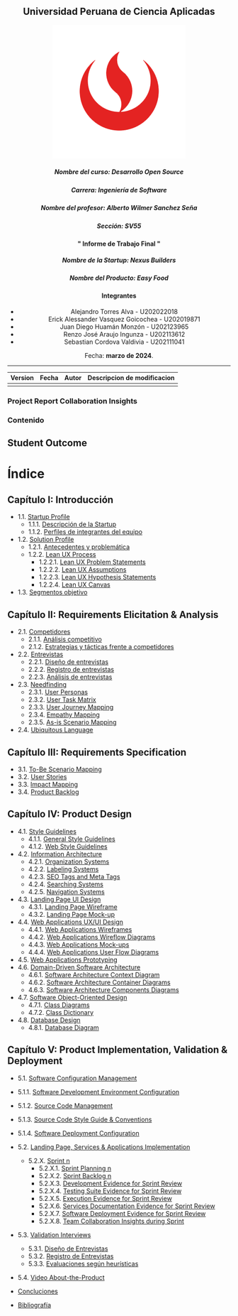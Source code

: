 <div align="center">

## Universidad Peruana de Ciencia Aplicadas 

![logo](/assets/img/logo/logo-upc.png)

##### Nombre del curso: Desarrollo Open Source
##### Carrera: Ingeniería de Software
##### Nombre del profesor: Alberto Wilmer Sanchez Seña
##### Sección: SV55

#### " Informe de Trabajo Final "
##### Nombre de la Startup: Nexus Builders
##### Nombre del Producto: Easy Food

#### Integrantes
* Alejandro Torres Alva - U202022018
* Erick Alessander Vasquez Goicochea - U202019871
* Juan Diego Huamán Monzón -  U202123965
* Renzo José Araujo Ingunza - U202113612
* Sebastian Cordova Valdivia - U202111041

Fecha: **marzo de 2024**.
</div>

----


| Version      | Fecha        | Autor        | Descripcion de modificacion |
|--------------|--------------|--------------|-----------------------------|
|   |  |  |                  |


### Project Report Collaboration Insights

### Contenido

## Student Outcome

# Índice

## Capítulo I: Introducción
- 1.1. [Startup Profile](docs/Chapter-I.md)
  - 1.1.1. [Descripción de la Startup](docs/Chapter-I.md)
  - 1.1.2. [Perfiles de integrantes del equipo](docs/chapter-I.md)
- 1.2. [Solution Profile](docs/Chapter-I.md#12-solution-profile)
  - 1.2.1. [Antecedentes y problemática](docs/Chapter-I.md#121-antecedentes-y-problemática)
  - 1.2.2. [Lean UX Process](docs/Chapter-I.md#122-lean-ux-process)
    - 1.2.2.1. [Lean UX Problem Statements](docs/chapter-I.md)
    - 1.2.2.2. [Lean UX Assumptions](docs/chapter-I.md)
    - 1.2.2.3. [Lean UX Hypothesis Statements](docs/chapter-I.md)
    - 1.2.2.4. [Lean UX Canvas](docs/chapter-I.md)
- 1.3. [Segmentos objetivo](docs/chapter-I.md)

## Capítulo II: Requirements Elicitation & Analysis
- 2.1. [Competidores](docs/chapter-II.md)
  - 2.1.1. [Análisis competitivo](docs/chapter-II.md)
  - 2.1.2. [Estrategias y tácticas frente a competidores](docs/chapter-II.md)
- 2.2. [Entrevistas](docs/chapter-II.md)
  - 2.2.1. [Diseño de entrevistas](docs/chapter-II.md)
  - 2.2.2. [Registro de entrevistas](docs/chapter-II.md)
  - 2.2.3. [Análisis de entrevistas](docs/chapter-II.md)
- 2.3. [Needfinding](docs/chapter-II.md)
  - 2.3.1. [User Personas](docs/chapter-II.md)
  - 2.3.2. [User Task Matrix](docs/chapter-II.md)
  - 2.3.3. [User Journey Mapping](docs/chapter-II.md)
  - 2.3.4. [Empathy Mapping](docs/chapter-II.md)
  - 2.3.5. [As-is Scenario Mapping](docs/chapter-II.md)
- 2.4. [Ubiquitous Language](docs/chapter-II.md)

## Capítulo III: Requirements Specification
- 3.1. [To-Be Scenario Mapping](docs/chapter-III.md)
- 3.2. [User Stories](docs/chapter-III.md)
- 3.3. [Impact Mapping](docs/chapter-III.md)
- 3.4. [Product Backlog](docs/chapter-III.md)

## Capítulo IV: Product Design
- 4.1. [Style Guidelines](docs/chapter-IV.md)
  - 4.1.1. [General Style Guidelines](docs/chapter-IV.md)
  - 4.1.2. [Web Style Guidelines](docs/chapter-IV.md)
- 4.2. [Information Architecture](docs/chapter-IV.md)
  - 4.2.1. [Organization Systems](docs/chapter-IV.md)
  - 4.2.2. [Labeling Systems](docs/chapter-IV.md)
  - 4.2.3. [SEO Tags and Meta Tags](docs/chapter-IV.md)
  - 4.2.4. [Searching Systems](docs/chapter-IV.md)
  - 4.2.5. [Navigation Systems](docs/chapter-IV.md)
- 4.3. [Landing Page UI Design](docs/chapter-IV.md)
  - 4.3.1. [Landing Page Wireframe](docs/chapter-IV.md)
  - 4.3.2. [Landing Page Mock-up](docs/chapter-IV.md)
- 4.4. [Web Applications UX/UI Design](docs/chapter-IV.md)
  - 4.4.1. [Web Applications Wireframes](docs/chapter-IV.md)
  - 4.4.2. [Web Applications Wireflow Diagrams](docs/chapter-IV.md)
  - 4.4.3. [Web Applications Mock-ups](docs/chapter-IV.md)
  - 4.4.4. [Web Applications User Flow Diagrams](docs/chapter-IV.md)
- 4.5. [Web Applications Prototyping](docs/chapter-IV.md)
- 4.6. [Domain-Driven Software Architecture](docs/chapter-IV.md)
  - 4.6.1. [Software Architecture Context Diagram](docs/chapter-IV.md)
  - 4.6.2. [Software Architecture Container Diagrams](docs/chapter-IV.md)
  - 4.6.3. [Software Architecture Components Diagrams](docs/chapter-IV.md)
- 4.7. [Software Object-Oriented Design](docs/chapter-IV.md)
  - 4.7.1. [Class Diagrams](docs/chapter-IV.md)
  - 4.7.2. [Class Dictionary](docs/chapter-IV.md)
- 4.8. [Database Design](docs/chapter-IV.md)
  - 4.8.1. [Database Diagram](docs/chapter-IV.md)

## Capítulo V: Product Implementation, Validation & Deployment
  - 5.1. [Software Configuration Management](docs/chapter-V.md)
  - 5.1.1. [Software Development Environment Configuration](docs/chapter-V.md)
  - 5.1.2. [Source Code Management](docs/chapter-V.md)
  - 5.1.3. [Source Code Style Guide & Conventions](docs/chapter-V.md)
  - 5.1.4. [Software Deployment Configuration](docs/chapter-V.md)
- 5.2. [Landing Page, Services & Applications Implementation](docs/chapter-V.md)
  - 5.2.X. [Sprint n](docs/chapter-V.md)
    - 5.2.X.1. [Sprint Planning n](docs/chapter-V.md)
    - 5.2.X.2. [Sprint Backlog n](docs/chapter-V.md)
    - 5.2.X.3. [Development Evidence for Sprint Review](docs/chapter-V.md)
    - 5.2.X.4. [Testing Suite Evidence for Sprint Review](docs/chapter-V.md)
    - 5.2.X.5. [Execution Evidence for Sprint Review](docs/chapter-V.md)
    - 5.2.X.6. [Services Documentation Evidence for Sprint Review](docs/chapter-V.md)
    - 5.2.X.7. [Software Deployment Evidence for Sprint Review](docs/chapter-V.md)
    - 5.2.X.8. [Team Collaboration Insights during Sprint](docs/chapter-V.md)
- 5.3. [Validation Interviews](docs/chapter-V.md)
  - 5.3.1. [Diseño de Entrevistas](docs/chapter-V.md)
  - 5.3.2. [Registro de Entrevistas](docs/chapter-V.md)
  - 5.3.3. [Evaluaciones según heurísticas](docs/chapter-V.md)
- 5.4. [Video About-the-Product](docs/chapter-V.md)

- [Concluciones](docs/conclusions.md)
- [Bibliografía](docs/bibliography.md)

